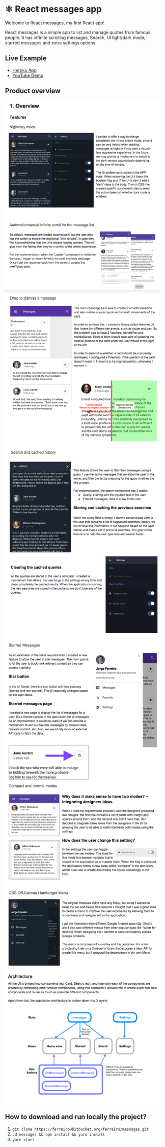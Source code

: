 # ⚛️ React messages app

Welcome to React messages, my first React app!

React messages is a simple app to list and manage quotes from famous people. It has infinite scrolling messages, Search, UI light/dark mode, starred messages and extra settings options.

## Live Example
- [Heroku App](https://messages-ui.herokuapp.com)
- [YouTube Demo](https://www.youtube.com/watch?v=lZVSD5FcGkE)

## Product overview

![alt text](https://raw.githubusercontent.com/ferreiro/messages/master/public/photos/overview_1.png "Logo Title Text 1")
![alt text](https://raw.githubusercontent.com/ferreiro/messages/master/public/photos/overview_2.png "Logo Title Text 1")
![alt text](https://raw.githubusercontent.com/ferreiro/messages/master/public/photos/overview_3.png "Logo Title Text 1")
![alt text](https://raw.githubusercontent.com/ferreiro/messages/master/public/photos/overview_4.png "Logo Title Text 1")
![alt text](https://raw.githubusercontent.com/ferreiro/messages/master/public/photos/overview_5.png "Logo Title Text 1")
![alt text](https://raw.githubusercontent.com/ferreiro/messages/master/public/photos/architecture.png "Logo Title Text 1")





## How to download and run locally the project?

1. `git clone https://ferreiro@bitbucket.org/ferreiro/messages.git`
2. `cd messages && npm install && yarn install`
3. `yarn start`
